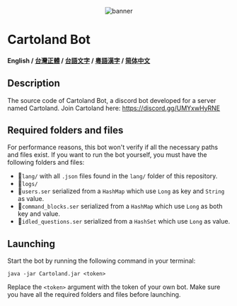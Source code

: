 <p align="center">
  <img src="https://cdn.discordapp.com/attachments/889200718886608966/1080592685473218621/image.png" alt="banner">
</p>

# Cartoland Bot
#### English / [台灣正體](https://github.com/AlexCai2019/Cartoland/blob/master/README_tw.md) / [台語文字](https://github.com/AlexCai2019/Cartoland/blob/master/README_ta.md) / [粵語漢字](https://github.com/AlexCai2019/Cartoland/blob/master/README_hk.md) / [简体中文](https://github.com/AlexCai2019/Cartoland/blob/master/README_cn.md)

## Description
The source code of Cartoland Bot, a discord bot developed for a server named Cartoland. Join Cartoland here: https://discord.gg/UMYxwHyRNE

## Required folders and files
For performance reasons, this bot won't verify if all the necessary paths and files exist. If you want to run the bot yourself, you must have the following folders and files:
- 📁`lang/` with all `.json` files found in the `lang/` folder of this repository.
- 📁`logs/`
- 📄`users.ser` serialized from a `HashMap` which use `Long` as key and `String` as value.
- 📄`command_blocks.ser` serialized from a `HashMap` which use `Long` as both key and value.
- 📄`idled_questions.ser` serialized from a `HashSet` which use `Long` as value.

## Launching
Start the bot by running the following command in your terminal:
```
java -jar Cartoland.jar <token>
```
Replace the `<token>` argument with the token of your own bot. Make sure you have all the required folders and files before launching.